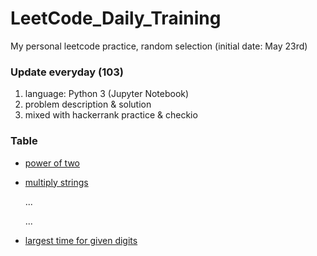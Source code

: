 # LeetCode_Daily_Training
My personal leetcode practice, random selection (initial date: May 23rd)
### Update everyday (103)
1) language: Python 3 (Jupyter Notebook)
2) problem description & solution 
3) mixed with hackerrank practice & checkio
### Table
* [power of two](https://github.com/xlyue92/LeetCode_Daily_Training/blob/master/%20power%20of%20two.ipynb)
* [multiply strings](https://github.com/xlyue92/LeetCode_Daily_Training/blob/master/multiply%20strings.ipynb)

     ...
     
     ...
   
* [largest time for given digits](https://github.com/xlyue92/LeetCode_Daily_Training/blob/master/largest%20time%20for%20given%20digits.ipynb)
